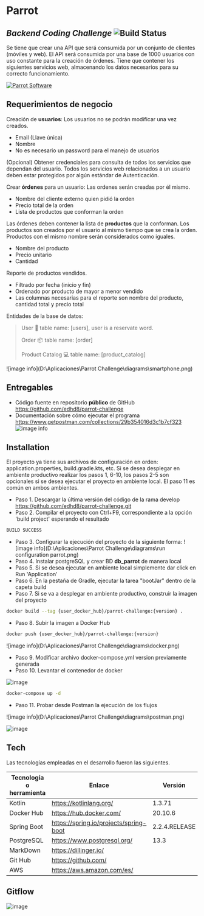 # Parrot 
## _Backend Coding Challenge_ ![Build Status](https://travis-ci.org/joemccann/dillinger.svg?branch=master)

Se tiene que crear una API que será consumida por un conjunto de clientes
(móviles y web). El API será consumida por una base de 1000 usuarios con uso constante para la
creación de órdenes. Tiene que contener los siguientes servicios web, almacenando los datos
necesarios para su correcto funcionamiento.

[![Parrot Software](https://pos.parrotsoftware.io/wp-content/uploads/2021/06/Parrot_Illustration_BannerP-1.gif)](https://pos.parrotsoftware.io/)

## Requerimientos de negocio

Creación de **usuarios**: Los usuarios no se podrán modificar una vez creados.
- Email (Llave única)
- Nombre
- No es necesario un password para el manejo de usuarios

(Opcional) Obtener credenciales para consulta de todos los servicios que
dependan del usuario. Todos los servicios web relacionados a un usuario
deben estar protegidos por algún estándar de Autenticación.

Crear **órdenes** para un usuario: Las ordenes serán creadas por él mismo.
- Nombre del cliente externo quien pidió la orden
- Precio total de la orden
- Lista de productos que conforman la orden

Las órdenes deben contener la lista de **productos** que la conforman. Los
productos son creados por el usuario al mismo tiempo que se crea la orden.
Productos con el mismo nombre serán considerados como iguales.
- Nombre del producto
- Precio unitario
- Cantidad

Reporte de productos vendidos.
- Filtrado por fecha (inicio y fin)
- Ordenado por producto de mayor a menor vendido
- Las columnas necesarias para el reporte son nombre del producto,
  cantidad total y precio total

Entidades de la base de datos:

> User 👤 table name: [users], user is a reservate word.
> 
> Order 📦 table name: [order]
>
> Product Catalog 💻 table name: [product_catalog]

![image info](D:\Aplicaciones\Parrot Challenge\diagrams\smartphone.png)

## Entregables

- Código fuente en repositorio **público** de GitHub https://github.com/edhd8/parrot-challenge
- Documentación sobre cómo ejecutar el programa https://www.getpostman.com/collections/29b354016d3c1b7cf323
![image info](http://www.plantuml.com/plantuml/png/ZP2zQYin48NxUOgfxlKjzcw_HR0n9gG8CVcfbrbfOWkq8qKQXHZZfyeZvCMY9SGcO4CQIHpfpCUdULPAMaOFVxUgCNTj6pt9bFmtOMmplnGMmurrj4aq0b3H86KSE06eKy-uY0uJPyK6dpAdNFUxPAV37rodO8lH310hnnaNIHINth5elrZV_8ZNb5BGVhabxrastDy-W2MbWJ9Z_Bgq0y2fZitLkLQ7rwl73YUZAhHtiOzbyCxGeIsPKxkVrbvev0ESgMDJnnvv7MPwvSbiDjLMKgrt_m38Lv52OWEonv8B9HTmHvWPMKnXqKIugR4b6tx3MRqPZiPzl0kQKDl1aoLWiG37LzXSKlQ45Uagx1jABHydNkIVFhD39y_XddCCadbM5UULNKR_2G00)
  
## Installation

El proyecto ya tiene sus archivos de configuración en orden: application.properties, build.gradle.kts, etc. Si se desea desplegar en ambiente productivo realizar los pasos 1, 6-10, los pasos 2-5 son opcionales si se desea ejecutar el proyecto en ambiente local. El paso 11 es común en ambos ambientes.

- Paso 1. Descargar la última versión del código de la rama develop https://github.com/edhd8/parrot-challenge.git
- Paso 2. Compilar el proyecto con Ctrl+F9, correspondiente a la opción 'build project' esperando el resultado
```sh
BUILD SUCCESS
```
- Paso 3. Configurar la ejecución del proyecto de la siguiente forma:
  ![image info](D:\Aplicaciones\Parrot Challenge\diagrams\run configuration parrot.png)
- Paso 4. Instalar postgreSQL y crear BD **db_parrot** de manera local
- Paso 5. Si se desea ejecutar en ambiente local simplemente dar click en Run 'Application'
- Paso 6. En la pestaña de Gradle, ejecutar la tarea "bootJar" dentro de la capeta build
- Paso 7. Si se va a desplegar en ambiente productivo, construir la imagen del proyecto

```sh
docker build --tag {user_docker_hub}/parrot-challenge:{version} .
```
- Paso 8. Subir la imagen a Docker Hub

```sh
docker push {user_docker_hub}/parrot-challenge:{version}
```
![image info](D:\Aplicaciones\Parrot Challenge\diagrams\docker.png)

- Paso 9. Modificar archivo docker-compose.yml version previamente generada
- Paso 10. Levantar el contenedor de docker

![image](https://user-images.githubusercontent.com/67127741/120374666-73ba0b00-c2df-11eb-9542-799b192960ca.png)

```sh
docker-compose up -d
```

- Paso 11. Probar desde Postman la ejecución de los flujos

![image info](D:\Aplicaciones\Parrot Challenge\diagrams\postman.png)

![image](https://user-images.githubusercontent.com/67127741/124666499-bf7a4a00-de73-11eb-9b42-4043a98a82fe.png)

## Tech

Las tecnologías empleadas en el desarrollo fueron las siguientes.

| Tecnología o herramienta | Enlace | Versión |
| ------ | ------ | ------ |
| Kotlin | https://kotlinlang.org/ | 1.3.71 |
| Docker Hub | https://hub.docker.com/ | 20.10.6 |
| Spring Boot | https://spring.io/projects/spring-boot | 2.2.4.RELEASE |
| PostgreSQL | https://www.postgresql.org/ | 13.3 |
| MarkDown | https://dillinger.io/ | |
| Git Hub | https://github.com/ | |
| AWS | https://aws.amazon.com/es/ | |

## Gitflow

![image](https://user-images.githubusercontent.com/67127741/120264051-935f1e00-c262-11eb-812a-7a65c24654c0.png)
